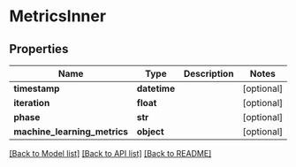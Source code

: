 # MetricsInner

## Properties
Name | Type | Description | Notes
------------ | ------------- | ------------- | -------------
**timestamp** | **datetime** |  | [optional] 
**iteration** | **float** |  | [optional] 
**phase** | **str** |  | [optional] 
**machine_learning_metrics** | **object** |  | [optional] 

[[Back to Model list]](../README.md#documentation-for-models) [[Back to API list]](../README.md#documentation-for-api-endpoints) [[Back to README]](../README.md)


